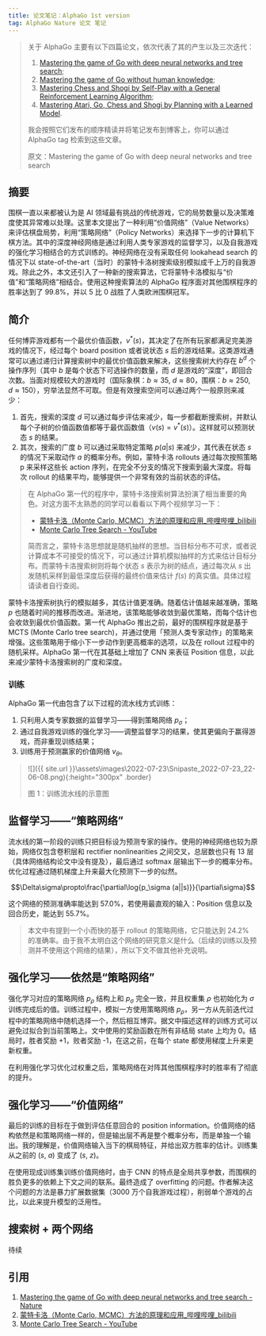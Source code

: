 ```yaml
---
title: 论文笔记：AlphaGo 1st version
tag: AlphaGo Nature 论文 笔记
---
```


> 关于 AlphaGo 主要有以下四篇论文，依次代表了其的产生以及三次迭代：
>
> 1. [Mastering the game of Go with deep neural networks and tree search](https://www.nature.com/articles/nature16961);
> 2. [Mastering the game of Go without human knowledge](https://www.nature.com/articles/nature24270);
> 3. [Mastering Chess and Shogi by Self-Play with a General Reinforcement Learning Algorithm](https://arxiv.org/abs/1712.01815);
> 4. [Mastering Atari, Go, Chess and Shogi by Planning with a Learned Model](https://arxiv.org/abs/1911.08265).
>
> 我会按照它们发布的顺序精读并将笔记发布到博客上，你可以通过 AlphaGo tag 检索到这些文章。
>
> 原文：Mastering the game of Go with deep neural networks and tree search

## 摘要

围棋一直以来都被认为是 AI 领域最有挑战的传统游戏，它的局势数量以及决策难度使其异常难以处理。这里本文提出了一种利用“价值网络”（Value Networks）来评估棋盘局势，利用“策略网络”（Policy Networks）来选择下一步的计算机下棋方法。其中的深度神经网络是通过利用人类专家游戏的监督学习，以及自我游戏的强化学习相结合的方式训练的。神经网络在没有采取任何 lookahead search 的情况下以 state-of-the-art（当时）的蒙特卡洛树搜索级别模拟成千上万的自我游戏。除此之外，本文还引入了一种新的搜索算法，它将蒙特卡洛模拟与“价值”和“策略网络”相结合。使用这种搜索算法的 AlphaGo 程序面对其他围棋程序的胜率达到了 99.8%，并以 5 比 0 战胜了人类欧洲围棋冠军。

## 简介

任何博弈游戏都有一个最优价值函数，$v^*(s)$，其决定了在所有玩家都满足完美游戏的情况下，经过每个 board position 或者说状态 $s$ 后的游戏结果。这类游戏通常可以通过递归计算搜索树中的最优价值函数来解决，这些搜索树大约存在 $b^d$ 个操作序列（其中 $b$ 是每个状态下可选操作的数量，而 $d$ 是游戏的“深度”，即回合次数。当面对规模较大的游戏时（国际象棋：$b≈35$, $d≈80$，围棋：$b≈250$, $d≈150$），穷举法显然不可取。但是有效搜索空间可以通过两个一般原则来减少：

1. 首先，搜索的深度 $d$ 可以通过每步评估来减少，每一步都截断搜索树，并默认每个子树的价值函数值都等于最优函数值（$v(s)=v^*(s)$）。这样就可以预测状态 $s$ 的结果。
2. 其次，搜索的广度 $b$ 可以通过采取特定策略 $p(a|s)$ 来减少，其代表在状态 $s$ 的情况下采取动作 $a$ 的概率分布。例如，蒙特卡洛 rollouts 通过每次按照策略 p 来采样这些长 action 序列，在完全不分支的情况下搜索到最大深度。将每次 rollout 的结果平均，能够提供一个非常有效的当前状态的评估。

> 在 AlphaGo 第一代的程序中，蒙特卡洛搜索树算法扮演了相当重要的角色。对这方面不太熟悉的同学可以看看以下两个视频学习一下：
>
> - [蒙特卡洛（Monte Carlo, MCMC）方法的原理和应用_哔哩哔哩_bilibili](https://www.bilibili.com/video/BV17D4y1o7J2?spm_id_from=333.337.search-card.all.click&vd_source=f30820c70ea5bafca32297b879508ee9)
> - [Monte Carlo Tree Search - YouTube](https://www.youtube.com/watch?v=UXW2yZndl7U&t=240s)
>
> 简而言之，蒙特卡洛思想就是随机抽样的思想。当目标分布不可求，或者说计算成本不可接受的情况下，可以通过计算机模拟抽样的方式来估计目标分布。而蒙特卡洛搜索树则将每个状态 $s$ 表示为树的结点，通过每次从 $s$ 出发随机采样到最低深度后获得的最终价值来估计 $f(s)$ 的真实值。具体过程请读者自行查阅。

蒙特卡洛搜索树执行的模拟越多，其估计值更准确。随着估计值越来越准确，策略 $p$ 也随着时间的推移而改进。渐进地，该策略能够收敛到最优策略，而每个估计也会收敛到最优价值函数。第一代 AlphaGo 推出之前，最好的围棋程序就是基于 MCTS (Monte Carlo tree search)，并通过使用「预测人类专家动作」的策略来增强。这些策略用于缩小下一步动作到更高概率的选项，以及在 rollout 过程中的随机采样。AlphaGo 第一代在其基础上增加了 CNN 来表征 Position 信息，以此来减少蒙特卡洛搜索树的广度和深度。

### 训练

AlphaGo 第一代由包含了以下过程的流水线方式训练：

1. 只利用人类专家数据的监督学习——得到策略网络 $p_\sigma$；
2. 通过自我游戏训练的强化学习——调整监督学习的结果，使其更偏向于赢得游戏，而非重现训练结果；
3. 训练用于预测赢家的价值网络 $v_\theta$。

> ![]({{ site.url }}\assets\images\2022-07-23\Snipaste_2022-07-23_22-06-08.png){:height="300px" .border}
>
> 图 1：训练流水线的示意图


## 监督学习——“策略网络”

流水线的第一阶段的训练只把目标设为预测专家的操作。使用的神经网络也较为原始，网络仅包含卷积层和 rectifier nonlinearities 之间交叉，总层数也只有 13 层（具体网络结构论文中没有提及），最后通过 softmax 层输出下一步的概率分布。优化过程通过随机梯度上升来最大化预测下一步的似然。

$$\Delta\sigma\propto\frac{\partial\log{p_\sigma (a||s)}}{\partial\sigma}$$

这个网络的预测准确率能达到 57.0%，若使用最直观的输入：Position 信息以及回合历史，能达到 55.7%。

> 本文中有提到一个小而快的基于 rollout 的策略网络，它只能达到 24.2% 的准确率。由于我不太明白这个网络的研究意义是什么（后续的训练以及预测并不使用这个网络的结果），所以下文不做其他补充说明。

## 强化学习——依然是“策略网络”

强化学习对应的策略网络 $p_\rho$ 结构上和 $p_\sigma$ 完全一致，并且权重集 $\rho$ 也初始化为 $\sigma$ 训练完成后的值。训练过程中，模拟一方使用策略网络 $p_\rho$，另一方从先前迭代过程中的策略网络中随机选择一个，然后相互博弈。据文中描述这样的训练方式可以避免过拟合到当前策略上。文中使用的奖励函数在所有非结局 state 上均为 0。结局时，胜者奖励 +1，败者奖励 -1，在这之前，在每个 state 都使用梯度上升来更新权重。

在利用强化学习优化过权重之后，策略网络在对阵其他围棋程序时的胜率有了彻底的提升。

## 强化学习——“价值网络”

最后的训练的目标在于做到评估任意回合的 position information。价值网络的结构依然是和策略网络一样的，但是输出层不再是整个概率分布，而是单独一个输出。我的理解是，价值网络输入当下的棋局特征，并给出双方胜率的估计。训练集从之前的 $(s,\ a)$ 变成了 $(s,\ z)$。

在使用现成训练集训练价值网络时，由于 CNN 的特点是全局共享参数，而围棋的胜负更多的依赖上下文之间的联系。最终造成了 overfitting 的问题。作者解决这个问题的方法是暴力扩展数据集（3000 万个自我游戏过程），削弱单个游戏的占比，以此来提升模型的泛用性。

## 搜索树 + 两个网络

待续

## 引用

1. [Mastering the game of Go with deep neural networks and tree search - Nature](https://www.nature.com/articles/nature16961)
2. [蒙特卡洛（Monte Carlo, MCMC）方法的原理和应用_哔哩哔哩_bilibili](https://www.bilibili.com/video/BV17D4y1o7J2?spm_id_from=333.337.search-card.all.click&vd_source=f30820c70ea5bafca32297b879508ee9)
3. [Monte Carlo Tree Search - YouTube](https://www.youtube.com/watch?v=UXW2yZndl7U&t=240s)











